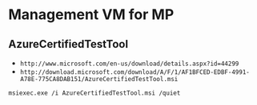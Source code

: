 # Management VM for MP


## AzureCertifiedTestTool

- `http://www.microsoft.com/en-us/download/details.aspx?id=44299`
- `http://download.microsoft.com/download/A/F/1/AF1BFCED-EDBF-4991-A78E-775CA8DAB151/AzureCertifiedTestTool.msi`

```
msiexec.exe /i AzureCertifiedTestTool.msi /quiet
```
